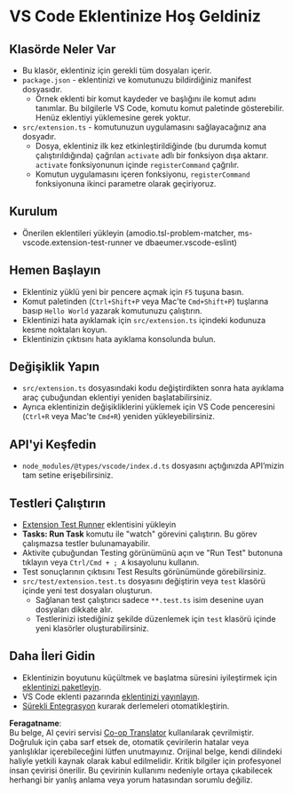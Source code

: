 <!--
CO_OP_TRANSLATOR_METADATA:
{
  "original_hash": "62b2632720dd39ef391d6b60b9b4bfb8",
  "translation_date": "2025-05-09T05:07:41+00:00",
  "source_file": "code/07.Lab/01/Apple/phi3ext/vsc-extension-quickstart.md",
  "language_code": "tr"
}
-->
# VS Code Eklentinize Hoş Geldiniz

## Klasörde Neler Var

* Bu klasör, eklentiniz için gerekli tüm dosyaları içerir.
* `package.json` - eklentinizi ve komutunuzu bildirdiğiniz manifest dosyasıdır.
  * Örnek eklenti bir komut kaydeder ve başlığını ile komut adını tanımlar. Bu bilgilerle VS Code, komutu komut paletinde gösterebilir. Henüz eklentiyi yüklemesine gerek yoktur.
* `src/extension.ts` - komutunuzun uygulamasını sağlayacağınız ana dosyadır.
  * Dosya, eklentiniz ilk kez etkinleştirildiğinde (bu durumda komut çalıştırıldığında) çağrılan `activate` adlı bir fonksiyon dışa aktarır. `activate` fonksiyonunun içinde `registerCommand` çağrılır.
  * Komutun uygulamasını içeren fonksiyonu, `registerCommand` fonksiyonuna ikinci parametre olarak geçiriyoruz.

## Kurulum

* Önerilen eklentileri yükleyin (amodio.tsl-problem-matcher, ms-vscode.extension-test-runner ve dbaeumer.vscode-eslint)

## Hemen Başlayın

* Eklentiniz yüklü yeni bir pencere açmak için `F5` tuşuna basın.
* Komut paletinden (`Ctrl+Shift+P` veya Mac'te `Cmd+Shift+P`) tuşlarına basıp `Hello World` yazarak komutunuzu çalıştırın.
* Eklentinizi hata ayıklamak için `src/extension.ts` içindeki kodunuza kesme noktaları koyun.
* Eklentinizin çıktısını hata ayıklama konsolunda bulun.

## Değişiklik Yapın

* `src/extension.ts` dosyasındaki kodu değiştirdikten sonra hata ayıklama araç çubuğundan eklentiyi yeniden başlatabilirsiniz.
* Ayrıca eklentinizin değişikliklerini yüklemek için VS Code penceresini (`Ctrl+R` veya Mac'te `Cmd+R`) yeniden yükleyebilirsiniz.

## API'yi Keşfedin

* `node_modules/@types/vscode/index.d.ts` dosyasını açtığınızda API’mizin tam setine erişebilirsiniz.

## Testleri Çalıştırın

* [Extension Test Runner](https://marketplace.visualstudio.com/items?itemName=ms-vscode.extension-test-runner) eklentisini yükleyin
* **Tasks: Run Task** komutu ile "watch" görevini çalıştırın. Bu görev çalışmazsa testler bulunamayabilir.
* Aktivite çubuğundan Testing görünümünü açın ve "Run Test" butonuna tıklayın veya `Ctrl/Cmd + ; A` kısayolunu kullanın.
* Test sonuçlarının çıktısını Test Results görünümünde görebilirsiniz.
* `src/test/extension.test.ts` dosyasını değiştirin veya `test` klasörü içinde yeni test dosyaları oluşturun.
  * Sağlanan test çalıştırıcı sadece `**.test.ts` isim desenine uyan dosyaları dikkate alır.
  * Testlerinizi istediğiniz şekilde düzenlemek için `test` klasörü içinde yeni klasörler oluşturabilirsiniz.

## Daha İleri Gidin

* Eklentinizin boyutunu küçültmek ve başlatma süresini iyileştirmek için [eklentinizi paketleyin](https://code.visualstudio.com/api/working-with-extensions/bundling-extension).
* VS Code eklenti pazarında [eklentinizi yayınlayın](https://code.visualstudio.com/api/working-with-extensions/publishing-extension).
* [Sürekli Entegrasyon](https://code.visualstudio.com/api/working-with-extensions/continuous-integration) kurarak derlemeleri otomatikleştirin.

**Feragatname**:  
Bu belge, AI çeviri servisi [Co-op Translator](https://github.com/Azure/co-op-translator) kullanılarak çevrilmiştir. Doğruluk için çaba sarf etsek de, otomatik çevirilerin hatalar veya yanlışlıklar içerebileceğini lütfen unutmayınız. Orijinal belge, kendi dilindeki haliyle yetkili kaynak olarak kabul edilmelidir. Kritik bilgiler için profesyonel insan çevirisi önerilir. Bu çevirinin kullanımı nedeniyle ortaya çıkabilecek herhangi bir yanlış anlama veya yorum hatasından sorumlu değiliz.